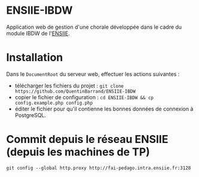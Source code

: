ENSIIE-IBDW
===========

Application web de gestion d'une chorale développée dans le cadre du module IBDW de l'[ENSIIE](http://www.ensiie.fr).

# Installation
Dans le `DocumentRoot` du serveur web, effectuer les actions suivantes :
* télécharger les fichiers du projet : `git clone https://github.com/QuentinBarrand/ENSIIE-IBDW`
* copier le fichier de configuration : `cd ENSIIE-IBDW && cp config.example.php config.php`
* éditer le fichier pour qu'il contienne les bonnes données de connexion à PostgreSQL.

# Commit depuis le réseau ENSIIE (depuis les machines de TP)
`git config --global http.proxy http://fai-pedago.intra.ensiie.fr:3128`
